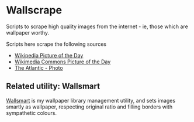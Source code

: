 # Wallscrape

Scripts to scrape high quality images from the internet - ie, those which are wallpaper worthy. 

Scripts here scrape the following sources

* [Wikipedia Picture of the Day](https://en.wikipedia.org/wiki/Wikipedia:Picture_of_the_day)
* [Wikimedia Commons Picture of the Day](https://commons.wikimedia.org/wiki/Commons:Picture_of_the_day)
* [The Atlantic - Photo](https://www.theatlantic.com/photo/)

## Related utility: Wallsmart

[Wallsmart](https://github.com/nemothorx/wallsmart) is my wallpaper library management utility, and sets images smartly as wallpaper, respecting original ratio and filling borders with sympathetic colours. 

